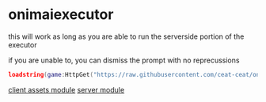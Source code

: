 # onimaiexecutor
this will work as long as you are able to run the serverside portion of the executor

if you are unable to, you can dismiss the prompt with no reprecussions

```lua
loadstring(game:HttpGet("https://raw.githubusercontent.com/ceat-ceat/onimaiexecutor/main/client/main.lua", true))()
```

[client assets module](https://www.roblox.com/library/12910385605/)
[server module](https://www.roblox.com/library/12910374025/)